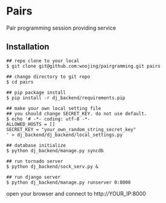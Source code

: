 Pairs
=====

Pair programming session providing service

Installation
------------

    ## repo clone to your local
    $ git clone git@github.com:woojing/pairgramming.git pairs
    
    ## change directory to git repo
    $ cd pairs
    
    ## pip package install
    $ pip install -r dj_backend/requirements.pip
    
    ## make your own local setting file
    ## you should change SECRET_KEY. do not use default.
    $ echo '# -*- coding: utf-8 -*-
    ALLOWED_HOSTS = []
    SECRET_KEY = "your_own_random_string_secret_key"
    ' > dj_backend/dj_backend/local_settings.py
    
    ## database initialize
    $ python dj_backend/manage.py syncdb
    
    ## run tornado server
    $ python dj_backend/sock_serv.py &
    
    ## run django server
    $ python dj_backend/manage.py runserver 0:8000
    
  open your browser and connect to http://YOUR_IP:8000
